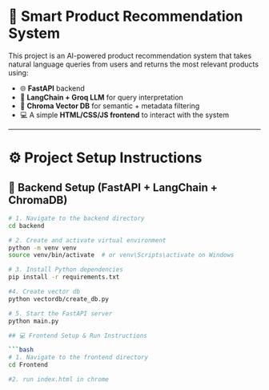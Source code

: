 # 🛒 Smart Product Recommendation System

This project is an AI-powered product recommendation system that takes natural language queries from users and returns the most relevant products using:

- 🌐 **FastAPI** backend  
- 🧠 **LangChain + Groq LLM** for query interpretation  
- 🔎 **Chroma Vector DB** for semantic + metadata filtering  
- 💻 A simple **HTML/CSS/JS frontend** to interact with the system  

---

# ⚙️ Project Setup Instructions

## 🔧 Backend Setup (FastAPI + LangChain + ChromaDB)

```bash
# 1. Navigate to the backend directory
cd backend

# 2. Create and activate virtual environment
python -m venv venv
source venv/bin/activate  # or venv\Scripts\activate on Windows

# 3. Install Python dependencies
pip install -r requirements.txt

#4. Create vector db
python vectordb/create_db.py

# 5. Start the FastAPI server
python main.py

## 💻 Frontend Setup & Run Instructions

```bash
# 1. Navigate to the frontend directory
cd Frontend

#2. run index.html in chrome
